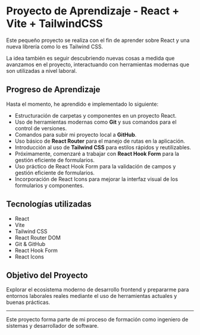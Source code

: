 # Proyecto de Aprendizaje - React + Vite + TailwindCSS

Este pequeño proyecto se realiza con el fin de aprender sobre React y una nueva librería como lo es Tailwind CSS.

La idea también es seguir descubriendo nuevas cosas a medida que avanzamos en el proyecto, interactuando con herramientas modernas que son utilizadas a nivel laboral.

## Progreso de Aprendizaje

Hasta el momento, he aprendido e implementado lo siguiente:

- Estructuración de carpetas y componentes en un proyecto React.
- Uso de herramientas modernas como **Git** y sus comandos para el control de versiones.
- Comandos para subir mi proyecto local a **GitHub**.
- Uso básico de **React Router** para el manejo de rutas en la aplicación.
- Introducción al uso de **Tailwind CSS** para estilos rápidos y reutilizables.
- Próximamente, comenzaré a trabajar con **React Hook Form** para la gestión eficiente de formularios.
- Uso práctico de React Hook Form para la validación de campos y gestión eficiente de formularios.
- Incorporación de React Icons para mejorar la interfaz visual de los formularios y componentes.

## Tecnologías utilizadas

- React
- Vite
- Tailwind CSS
- React Router DOM
- Git & GitHub
- React Hook Form
- React Icons

## Objetivo del Proyecto

Explorar el ecosistema moderno de desarrollo frontend y prepararme para entornos laborales reales mediante el uso de herramientas actuales y buenas prácticas.

---

Este proyecto forma parte de mi proceso de formación como ingeniero de sistemas y desarrollador de software.
